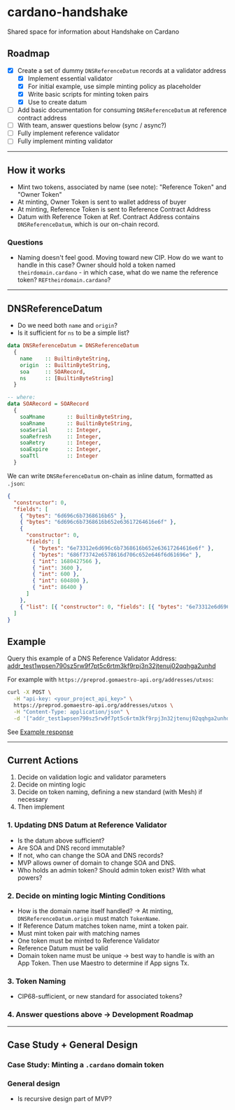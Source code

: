 # cardano-handshake
Shared space for information about Handshake on Cardano

## Roadmap
- [x] Create a set of dummy `DNSReferenceDatum` records at a validator address
    - [x] Implement essential validator
    - [x] For initial example, use simple minting policy as placeholder
    - [x] Write basic scripts for minting token pairs
    - [x] Use to create datum
- [ ] Add basic documentation for consuming `DNSReferenceDatum` at reference contract address
- [ ] With team, answer questions below (sync / async?)
- [ ] Fully implement reference validator
- [ ] Fully implement minting validator

---

## How it works
- Mint two tokens, associated by name (see note): "Reference Token" and "Owner Token"
- At minting, Owner Token is sent to wallet address of buyer
- At minting, Reference Token is sent to Reference Contract Address
- Datum with Reference Token at Ref. Contract Address contains `DNSReferenceDatum`, which is our on-chain record.

### Questions
- Naming doesn't feel good. Moving toward new CIP. How do we want to handle in this case? Owner should hold a token named `theirdomain.cardano` - in which case, what do we name the reference token? `REFtheirdomain.cardano`? 

---

## DNSReferenceDatum
- Do we need both `name` and `origin`?
- Is it sufficient for `ns` to be a simple list?
```haskell
data DNSReferenceDatum = DNSReferenceDatum
  { 
    name    :: BuiltinByteString,
    origin  :: BuiltinByteString,
    soa     :: SOARecord,
    ns      :: [BuiltinByteString]
  }

-- where:
data SOARecord = SOARecord 
  {
    soaMname       :: BuiltinByteString,
    soaRname       :: BuiltinByteString,
    soaSerial      :: Integer,
    soaRefresh     :: Integer,
    soaRetry       :: Integer,
    soaExpire      :: Integer,
    soaTtl         :: Integer
  }
```

We can write `DNSReferenceDatum` on-chain as inline datum, formatted as `.json`:
```json
{
  "constructor": 0,
  "fields": [
    { "bytes": "6d696c6b7368616b65" },
    { "bytes": "6d696c6b7368616b652e63617264616e6f" },
    {
      "constructor": 0,
      "fields": [
        { "bytes": "6e73312e6d696c6b7368616b652e63617264616e6f" },
        { "bytes": "686f73742e6578616d706c652e646f6d61696e" },
        { "int": 1680427566 },
        { "int": 3600 },
        { "int": 600 },
        { "int": 604800 },
        { "int": 86400 }
      ]
    },
    { "list": [{ "constructor": 0, "fields": [{ "bytes": "6e73312e6d696c6b7368616b652e63617264616e6f" }, { "bytes": "6e73322e6d696c6b7368616b652e63617264616e6f" }] }] }
  ]
}
```

## Example
Query this example of a DNS Reference Validator Address: [addr_test1wpsen790sz5rw9f7pt5c6rtm3kf9rpj3n32jtenuj02qqhga2unhd](https://preprod.cardanoscan.io/address/706199f8af80a837153e0ae98d0d7b8d925186519c5525e67c93d4005d)

For example with `https://preprod.gomaestro-api.org/addresses/utxos`:
```bash
curl -X POST \
  -H "api-key: <your_project_api_key>" \
  https://preprod.gomaestro-api.org/addresses/utxos \
  -H "Content-Type: application/json" \
  -d '["addr_test1wpsen790sz5rw9f7pt5c6rtm3kf9rpj3n32jtenuj02qqhga2unhd"]'  
```

See [Example response](example-query-response.json)

---

## Current Actions
1. Decide on validation logic and validator parameters
2. Decide on minting logic
3. Decide on token naming, defining a new standard (with Mesh) if necessary
4. Then implement

### 1. Updating DNS Datum at Reference Validator
- Is the datum above sufficient?
- Are SOA and DNS record immutable?
- If not, who can change the SOA and DNS records?
- MVP allows owner of domain to change SOA and DNS.
- Who holds an admin token? Should admin token exist? With what powers?

### 2. Decide on minting logic Minting Conditions
- How is the domain name itself handled? -> At minting, `DNSReferenceDatum.origin` must match `TokenName`.
- If Reference Datum matches token name, mint a token pair. 
- Must mint token pair with matching names
- One token must be minted to Reference Validator
- Reference Datum must be valid
- Domain token name must be unique -> best way to handle is with an App Token. Then use Maestro to determine if App signs Tx.

### 3. Token Naming
- CIP68-sufficient, or new standard for associated tokens?

### 4. Answer questions above -> Development Roadmap

---

## Case Study + General Design
### Case Study: Minting a `.cardano` domain token

### General design
- Is recursive design part of MVP?